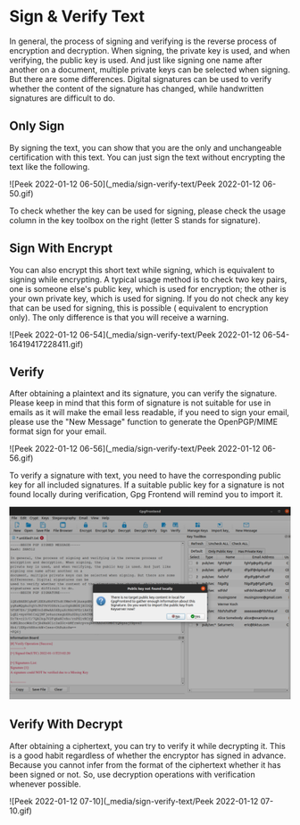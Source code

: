 # Sign & Verify Text

In general, the process of signing and verifying is the reverse process of encryption and decryption. When signing, the
private key is used, and when verifying, the public key is used. And just like signing one name after another on a
document, multiple private keys can be selected when signing. But there are some differences. Digital signatures can be
used to verify whether the content of the signature has changed, while handwritten signatures are difficult to do.

## Only Sign

By signing the text, you can show that you are the only and unchangeable certification with this text. You can just sign
the text without encrypting the text like the following.

![Peek 2022-01-12 06-50](_media/sign-verify-text/Peek 2022-01-12 06-50.gif)

To check whether the key can be used for signing, please check the usage column in the key toolbox on the right (letter
S stands for signature).

## Sign With Encrypt

You can also encrypt this short text while signing, which is equivalent to signing while encrypting. A typical usage
method is to check two key pairs, one is someone else's public key, which is used for encryption; the other is your own
private key, which is used for signing. If you do not check any key that can be used for signing, this is possible (
equivalent to encryption only). The only difference is that you will receive a warning.

![Peek 2022-01-12 06-54](_media/sign-verify-text/Peek 2022-01-12 06-54-16419417228411.gif)

## Verify

After obtaining a plaintext and its signature, you can verify the signature. Please keep in mind that this form of
signature is not suitable for use in emails as it will make the email less readable, if you need to sign your email,
please use the "New Message" function to generate the OpenPGP/MIME format sign for your email.

![Peek 2022-01-12 06-56](_media/sign-verify-text/Peek 2022-01-12 06-56.gif)

To verify a signature with text, you need to have the corresponding public key for all included signatures. If a
suitable public key for a signature is not found locally during verification, Gpg Frontend will remind you to import it.

![image-20220112070325556](_media/sign-verify-text/image-20220112070325556.png)

## Verify With Decrypt

After obtaining a ciphertext, you can try to verify it while decrypting it. This is a good habit regardless of whether
the encryptor has signed in advance. Because you cannot infer from the format of the ciphertext whether it has been
signed or not. So, use decryption operations with verification whenever possible.

![Peek 2022-01-12 07-10](_media/sign-verify-text/Peek 2022-01-12 07-10.gif)
